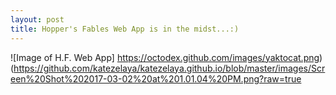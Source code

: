 ```yaml
---
layout: post
title: Hopper's Fables Web App is in the midst...:)
---
```


![Image of H.F. Web App]
https://octodex.github.com/images/yaktocat.png)
(https://github.com/katezelaya/katezelaya.github.io/blob/master/images/Screen%20Shot%202017-03-02%20at%201.01.04%20PM.png?raw=true
